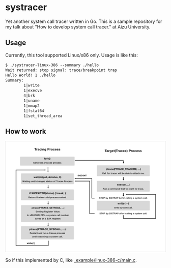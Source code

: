 # systracer

Yet another system call tracer written in Go.
This is a sample repository for my talk about "How to develop system call tracer." at Aizu University.


## Usage

Currently, this tool supported Linux/x86 only. Usage is like this:

```console
$ ./systracer-linux-386 --summary ./hello
Wait returned: stop signal: trace/breakpoint trap
Hello World! 1 ./hello
Summary:
        1|write
        1|execve
        4|brk
        1|uname
        1|mmap2
        1|fstat64
        1|set_thread_area
```

## How to work

[![how-to-work](https://github.com/c-bata/assets/raw/master/systrace/how-to-trace-system-calls.png)](#)

So if this implemented by C, like [_example/linux-386-c/main.c](https://github.com/c-bata/systrace/blob/master/_example/linux-386-c/main.c).


